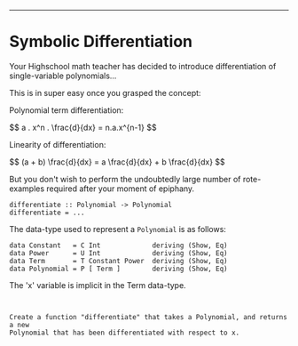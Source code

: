 
----

# Symbolic Differentiation

Your Highschool math teacher has decided to introduce differentiation of single-variable polynomials...

This is in super easy once you grasped the concept:

<div class="important">

Polynomial term differentiation:

<div class="center"> $$ a . x^n . \frac{d}{dx} = n.a.x^{n-1} $$ </div>

Linearity of differentiation:

<div class="center"> $$ (a + b) \frac{d}{dx} = a \frac{d}{dx} + b \frac{d}{dx} $$ </div>

</div>

But you don't wish to perform the undoubtedly large number of rote-examples required after your moment of epiphany.

~~~{data-language=haskell .nocheck}
differentiate :: Polynomial -> Polynomial
differentiate = ...
~~~

<div class="important">

The data-type used to represent a `Polynomial` is as follows:

~~~{ data-language=haskell data-filter=./resources/scripts/check.sh }
data Constant   = C Int             deriving (Show, Eq)
data Power      = U Int             deriving (Show, Eq)
data Term       = T Constant Power  deriving (Show, Eq)
data Polynomial = P [ Term ]        deriving (Show, Eq)
~~~

The 'x' variable is implicit in the Term data-type.

</div>


```instruction

  
Create a function "differentiate" that takes a Polynomial, and returns a new
Polynomial that has been differentiated with respect to x.
```

